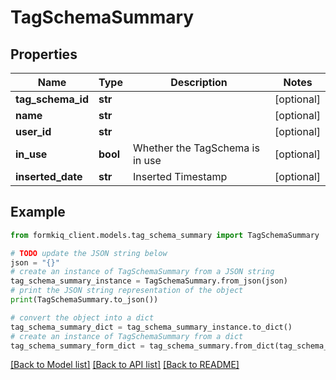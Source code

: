 # TagSchemaSummary


## Properties

Name | Type | Description | Notes
------------ | ------------- | ------------- | -------------
**tag_schema_id** | **str** |  | [optional] 
**name** | **str** |  | [optional] 
**user_id** | **str** |  | [optional] 
**in_use** | **bool** | Whether the TagSchema is in use | [optional] 
**inserted_date** | **str** | Inserted Timestamp | [optional] 

## Example

```python
from formkiq_client.models.tag_schema_summary import TagSchemaSummary

# TODO update the JSON string below
json = "{}"
# create an instance of TagSchemaSummary from a JSON string
tag_schema_summary_instance = TagSchemaSummary.from_json(json)
# print the JSON string representation of the object
print(TagSchemaSummary.to_json())

# convert the object into a dict
tag_schema_summary_dict = tag_schema_summary_instance.to_dict()
# create an instance of TagSchemaSummary from a dict
tag_schema_summary_form_dict = tag_schema_summary.from_dict(tag_schema_summary_dict)
```
[[Back to Model list]](../README.md#documentation-for-models) [[Back to API list]](../README.md#documentation-for-api-endpoints) [[Back to README]](../README.md)


